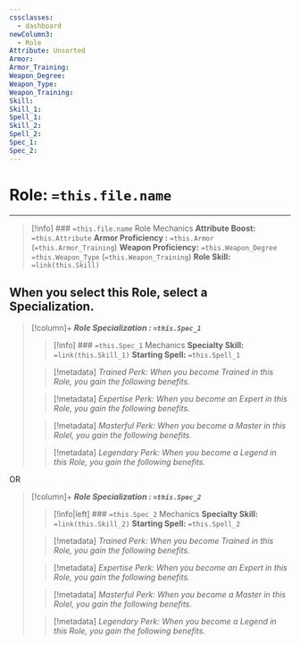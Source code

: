 ```yaml
---
cssclasses:
  - dashboard
newColumn3:
  - Role
Attribute: Unsorted
Armor: 
Armor_Training:
Weapon_Degree:
Weapon_Type:
Weapon_Training:
Skill:
Skill_1:
Spell_1:
Skill_2:
Spell_2:
Spec_1:
Spec_2:
---
```

# Role: `=this.file.name`

- - -
>[!info] ### `=this.file.name` Role Mechanics
> **Attribute Boost:** `=this.Attribute`
> **Armor Proficiency :** `=this.Armor` (`=this.Armor_Training`)
> **Weapon Proficiency:** `=this.Weapon_Degree` `=this.Weapon_Type` (`=this.Weapon_Training`)
> **Role Skill:** `=link(this.Skill)`

## When you select  this Role,  select  a  Specialization. 
>[!column]+ ***Role Specialization : `=this.Spec_1`*** 
>>[!info] ### `=this.Spec_1` Mechanics
> **Specialty Skill:** `=link(this.Skill_1)`
> **Starting Spell:** `=this.Spell_1`
> 
>> [!metadata] *Trained Perk:*
>> *When you become Trained in this Role, you gain the following benefits.*
>
>> [!metadata] *Expertise Perk:*
>> *When you become an Expert in this Role, you gain the following benefits.*
>
>> [!metadata] *Masterful Perk:*
>>*When you become a Master in this Rolel, you gain the following benefits.*
>
>> [!metadata] *Legendary Perk:*
>>*When you become a Legend in this Role, you gain the following benefits.*

OR

>[!column]+ ***Role Specialization : `=this.Spec_2`*** 
>>[!info|left] ### `=this.Spec_2` Mechanics
> **Specialty Skill:** `=link(this.Skill_2)`
> **Starting Spell:** `=this.Spell_2`
> 
>> [!metadata] *Trained Perk:*
>> *When you become Trained in this Role, you gain the following benefits.*
>
>> [!metadata] *Expertise Perk:*
>> *When you become an Expert in this Role, you gain the following benefits.*
>
>> [!metadata] *Masterful Perk:*
>>*When you become a Master in this Rolel, you gain the following benefits.*
>
>> [!metadata] *Legendary Perk:*
>>*When you become a Legend in this Role, you gain the following benefits.*